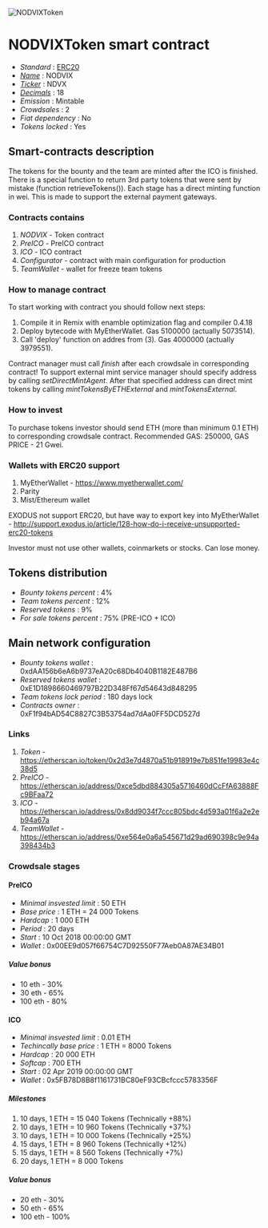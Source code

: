 ![NODVIXToken](logo.png "NODVIXToken")

# NODVIXToken smart contract

* _Standard_        : [ERC20](https://github.com/ethereum/EIPs/blob/master/EIPS/eip-20.md)
* _[Name](https://github.com/ethereum/EIPs/blob/master/EIPS/eip-20.md#name)_            : NODVIX 
* _[Ticker](https://github.com/ethereum/EIPs/blob/master/EIPS/eip-20.md#symbol)_          : NDVX
* _[Decimals](https://github.com/ethereum/EIPs/blob/master/EIPS/eip-20.md#decimals)_        : 18
* _Emission_        : Mintable
* _Crowdsales_      : 2
* _Fiat dependency_ : No
* _Tokens locked_   : Yes

## Smart-contracts description

The tokens for the bounty and the team are minted after the ICO is finished.
There is a special function to return 3rd party tokens that were sent by mistake (function retrieveTokens()).
Each stage has a direct minting function in wei. This is made to support the external payment gateways.

### Contracts contains
1. _NODVIX_ - Token contract
2. _PreICO_ - PreICO contract
3. _ICO_ - ICO contract
4. _Configurator_ - contract with main configuration for production
5. _TeamWallet_ - wallet for freeze team tokens

### How to manage contract
To start working with contract you should follow next steps:
1. Compile it in Remix with enamble optimization flag and compiler 0.4.18
2. Deploy bytecode with MyEtherWallet. Gas 5100000 (actually 5073514).
3. Call 'deploy' function on addres from (3). Gas 4000000 (actually 3979551). 

Contract manager must call _finish_ after each crowdsale in corresponding contract!
To support external mint service manager should specify address by calling _setDirectMintAgent_. After that specified address can direct mint tokens by calling _mintTokensByETHExternal_ and _mintTokensExternal_.

### How to invest
To purchase tokens investor should send ETH (more than minimum 0.1 ETH) to corresponding crowdsale contract.
Recommended GAS: 250000, GAS PRICE - 21 Gwei.

### Wallets with ERC20 support
1. MyEtherWallet - https://www.myetherwallet.com/
2. Parity 
3. Mist/Ethereum wallet

EXODUS not support ERC20, but have way to export key into MyEtherWallet - http://support.exodus.io/article/128-how-do-i-receive-unsupported-erc20-tokens

Investor must not use other wallets, coinmarkets or stocks. Can lose money.

## Tokens distribution

* _Bounty tokens percent_       : 4%
* _Team tokens percent_         : 12%
* _Reserved tokens_             : 9%
* _For sale tokens percent_     : 75% (PRE-ICO + ICO)

## Main network configuration

* _Bounty tokens wallet_        : 0xdAA156b6eA6b9737eA20c68Db4040B1182E487B6
* _Reserved tokens wallet_      : 0xE1D1898660469797B22D348Ff67d54643d848295
* _Team tokens lock period_     : 180 days lock
* _Contracts owner_             : 0xF1f94bAD54C8827C3B53754ad7dAa0FF5DCD527d

### Links
1. _Token_ - https://etherscan.io/token/0x2d3e7d4870a51b918919e7b851fe19983e4c38d5
2. _PreICO_ - https://etherscan.io/address/0xce5dbd884305a5716460dCcFfA63888Fc9BFaa72
3. _ICO_ - https://etherscan.io/address/0x8dd9034f7ccc805bdc4d593a01f6a2e2eb94a67a
3. _TeamWallet_ - https://etherscan.io/address/0xe564e0a6a545671d29ad690398c9e94a398434b3

### Crowdsale stages

#### PreICO
* _Minimal insvested limit_     : 50 ETH
* _Base price_                  : 1 ETH = 24 000 Tokens
* _Hardcap_                     : 1 000 ETH
* _Period_                      : 20 days
* _Start_                       : 10 Oct 2018 00:00:00 GMT
* _Wallet_                      : 0x00EE9d057f66754C7D92550F77Aeb0A87AE34B01

##### Value bonus
* 10 eth - 30%
* 30 eth - 65%
* 100 eth - 80%

#### ICO
* _Minimal insvested limit_     : 0.01 ETH
* _Techincally base price_      : 1 ETH = 8000 Tokens
* _Hardcap_                     : 20 000 ETH
* _Softcap_                     : 700 ETH
* _Start_                       : 02 Apr 2019 00:00:00 GMT
* _Wallet_                      : 0x5FB78D8B8f1161731BC80eF93CBcfccc5783356F 

##### Milestones
1. 10 days, 1 ETH = 15 040 Tokens (Technically +88%)
2. 10 days, 1 ETH = 10 960 Tokens (Technically +37%)
2. 10 days, 1 ETH = 10 000 Tokens (Technically +25%)
2. 15 days, 1 ETH =  8 960 Tokens (Technically +12%)
2. 15 days, 1 ETH =  8 560 Tokens (Technically +7%)
3. 20 days, 1 ETH =  8 000 Tokens 

##### Value bonus
* 20 eth - 30%
* 50 eth - 65%
* 100 eth - 100%
